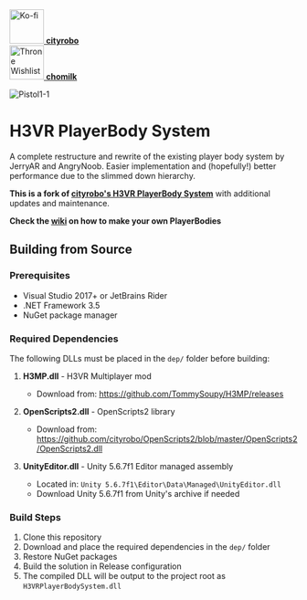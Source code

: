 <div>
  <a href='https://ko-fi.com/cityrobo' target='_blank'>
    <img height='60' style='border:0px;height:60px;' src='https://cdn.prod.website-files.com/5c14e387dab576fe667689cf/670f5a02fad2b4c413af6d15_support_me_on_kofi_badge_beige.png' alt='Ko-fi'/>
    <strong>cityrobo</strong>
  </a>
</div>

<div>
  <a href='https://throne.com/chomilk' target='_blank'>
    <img height='60' style='border:0px;height:60px;' src='https://thronecdn.com/common/integrations/panels/wishlist_button_small_rainbow.png?version=2' alt='Throne Wishlist'/>
    <strong>chomilk</strong>
  </a>
</div>

![Pistol1-1](https://github.com/user-attachments/assets/05356a6a-b8e5-4eac-aeb2-26e3ac8dac3a)

# H3VR PlayerBody System

A complete restructure and rewrite of the existing player body system by JerryAR and AngryNoob. Easier implementation and (hopefully!) better performance due to the slimmed down hierarchy.

**This is a fork of [cityrobo's H3VR PlayerBody System](https://github.com/cityrobo/H3VR-PlayerBody-System)** with additional updates and maintenance.

**Check the [wiki](https://github.com/chomiruku/H3VR-PlayerBody-System/wiki) on how to make your own PlayerBodies**

## Building from Source

### Prerequisites
- Visual Studio 2017+ or JetBrains Rider
- .NET Framework 3.5
- NuGet package manager

### Required Dependencies

The following DLLs must be placed in the `dep/` folder before building:

1. **H3MP.dll** - H3VR Multiplayer mod
   - Download from: https://github.com/TommySoupy/H3MP/releases

2. **OpenScripts2.dll** - OpenScripts2 library
   - Download from: https://github.com/cityrobo/OpenScripts2/blob/master/OpenScripts2/OpenScripts2.dll

3. **UnityEditor.dll** - Unity 5.6.7f1 Editor managed assembly
   - Located in: `Unity 5.6.7f1\Editor\Data\Managed\UnityEditor.dll`
   - Download Unity 5.6.7f1 from Unity's archive if needed

### Build Steps

1. Clone this repository
2. Download and place the required dependencies in the `dep/` folder
3. Restore NuGet packages
4. Build the solution in Release configuration
5. The compiled DLL will be output to the project root as `H3VRPlayerBodySystem.dll`
